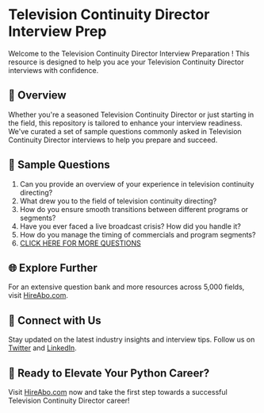 # Television Continuity Director Interview Prep

Welcome to the Television Continuity Director Interview Preparation ! This resource is designed to help you ace your Television Continuity Director interviews with confidence.

## 🚀 Overview

Whether you're a seasoned Television Continuity Director or just starting in the field, this repository is tailored to enhance your interview readiness. We've curated a set of sample questions commonly asked in Television Continuity Director interviews to help you prepare and succeed.

## 📝 Sample Questions

1. Can you provide an overview of your experience in television continuity directing?
2. What drew you to the field of television continuity directing?
3. How do you ensure smooth transitions between different programs or segments?
4. Have you ever faced a live broadcast crisis? How did you handle it?
5. How do you manage the timing of commercials and program segments?
6. [CLICK HERE FOR MORE QUESTIONS](https://hireabo.com/job/8_2_51/Television%20Continuity%20Director)

## 🌐 Explore Further

For an extensive question bank and more resources across 5,000 fields, visit [HireAbo.com](https://www.hireabo.com).

## 📱 Connect with Us

Stay updated on the latest industry insights and interview tips. Follow us on [Twitter](https://twitter.com/hireabo) and [LinkedIn](https://www.linkedin.com/in/hire-abo-3609972a8/).

## 🚀 Ready to Elevate Your Python Career?

Visit [HireAbo.com](https://www.hireabo.com) now and take the first step towards a successful Television Continuity Director career!